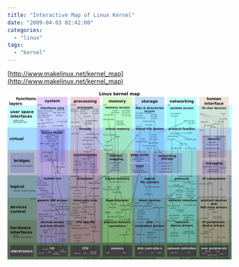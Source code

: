 ```yaml
---
title: "Interactive Map of Linux Kernel"
date: "2009-04-03 02:42:00"
categories: 
  - "linux"
tags: 
  - "kernel"
---
```


[http://www.makelinux.net/kernel_map](http://www.makelinux.net/kernel_map)

![LKM21_2048](../../images/2009/LKM21_2048.jpg)
